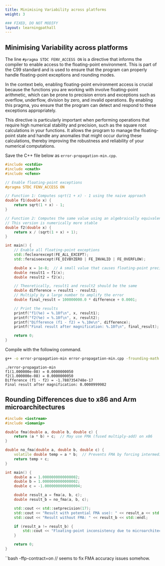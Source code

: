 ```yaml
---
title: Minimising Variability across platforms
weight: 3

### FIXED, DO NOT MODIFY
layout: learningpathall
---
```


## Minimising Variability across platforms

The line `#pragma STDC FENV_ACCESS ON` is a directive that informs the compiler to enable access to the floating-point environment. This is part of the C99 standard and is used to ensure that the program can properly handle floating-point exceptions and rounding modes.

In the context belo, enabling floating-point environment access is crucial because the functions you are working with involve floating-point arithmetic, which can be prone to precision errors and exceptions such as overflow, underflow, division by zero, and invalid operations. By enabling this pragma, you ensure that the program can detect and respond to these exceptions appropriately.

This directive is particularly important when performing operations that require high numerical stability and precision, such as the square root calculations in your functions. It allows the program to manage the floating-point state and handle any anomalies that might occur during these calculations, thereby improving the robustness and reliability of your numerical computations.

Save the C++ file below as `error-propagation-min.cpp`. 

```cpp
#include <cstdio>
#include <cmath>
#include <cfenv>

// Enable floating-point exceptions
#pragma STDC FENV_ACCESS ON

// Function 1: Computes sqrt(1 + x) - 1 using the naive approach
double f1(double x) {
    return sqrt(1 + x) - 1;
}

// Function 2: Computes the same value using an algebraically equivalent transformation
// This version is numerically more stable
double f2(double x) {
    return x / (sqrt(1 + x) + 1);
}

int main() {
    // Enable all floating-point exceptions
    std::feclearexcept(FE_ALL_EXCEPT);
    std::feraiseexcept(FE_DIVBYZERO | FE_INVALID | FE_OVERFLOW);

    double x = 1e-8;  // A small value that causes floating-point precision issues
    double result1 = f1(x);
    double result2 = f2(x);

    // Theoretically, result1 and result2 should be the same
    double difference = result1 - result2;
    // Multiply by a large number to amplify the error
    double final_result = 100000000.0 * difference + 0.0001;

    // Print the results
    printf("f1(%e) = %.10f\n", x, result1);
    printf("f2(%e) = %.10f\n", x, result2);
    printf("Difference (f1 - f2) = %.10e\n", difference);
    printf("Final result after magnification: %.10f\n", final_result);

    return 0;
}
```

Compile with the following command. 

```bash
g++ -o error-propagation-min error-propagation-min.cpp -frounding-math
```

```output
./error-propagation-min 
f1(1.000000e-08) = 0.0000000050
f2(1.000000e-08) = 0.0000000050
Difference (f1 - f2) = -1.7887354748e-17
Final result after magnification: 0.0000999982
```

## Rounding Differences due to x86 and Arm microarchitectures

```cpp
#include <iostream>
#include <iomanip>

double fma(double a, double b, double c) {
    return (a * b) + c;  // May use FMA (fused multiply-add) on x86
}

double no_fma(double a, double b, double c) {
    volatile double temp = a * b;  // Prevents FMA by forcing intermediate storage
    return temp + c;
}

int main() {
    double a = 1.0000000000000002;
    double b = 1.0000000000000002;
    double c = -1.0000000000000004;

    double result_a = fma(a, b, c);
    double result_b = no_fma(a, b, c);

    std::cout << std::setprecision(17);
    std::cout << "Result with potential FMA use): " << result_a << std::endl;
    std::cout << "Result without FMA: " << result_b << std::endl;

    if (result_a != result_b) {
        std::cout << "Floating-point inconsistency due to microarchitecture differences!\n";
    }

    return 0;
}
```

``bash
-ffp-contract=on // seems to fix FMA accuracy issues somehow.
```